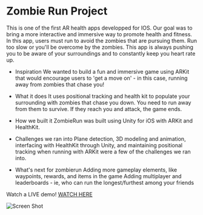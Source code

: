 # Zombie Run Project
This is one of the first AR health apps developped for IOS. Our goal was to bring a more interactive and immersive way to promote health and fitness. In this app, users must run to avoid the zombies that are pursuing them. Run too slow or you'll be overcome by the zombies. This app is always pushing you to be aware of your surroundings and to constantly keep you heart rate up.

* Inspiration
We wanted to build a fun and immersive game using ARKit that would encourage users to 'get a move on' - in this case, running away from zombies that chase you!

*  What it does
It uses positional tracking and health kit to populate your surrounding with zombies that chase you down. You need to run away from them to survive. If they reach you and attack, the game ends.

* How we built it
ZombieRun was built using Unity for iOS with ARKit and HealthKit.

* Challenges we ran into
Plane detection, 3D modeling and animation, interfacing with HealthKit through Unity, and maintaining positional tracking when running with ARKit were a few of the challenges we ran into.

* What's next for zombierun
Adding more gameplay elements, like waypoints, rewards, and items in the game
Adding multiplayer and leaderboards - ie, who can run the longest/furthest among your friends

 Watch a LIVE demo!
[WATCH HERE](https://vimeo.com/258439281)

![Screen Shot](https://github.com/reecedantin/zombierun/raw/master/ScreenShot.jpg)



